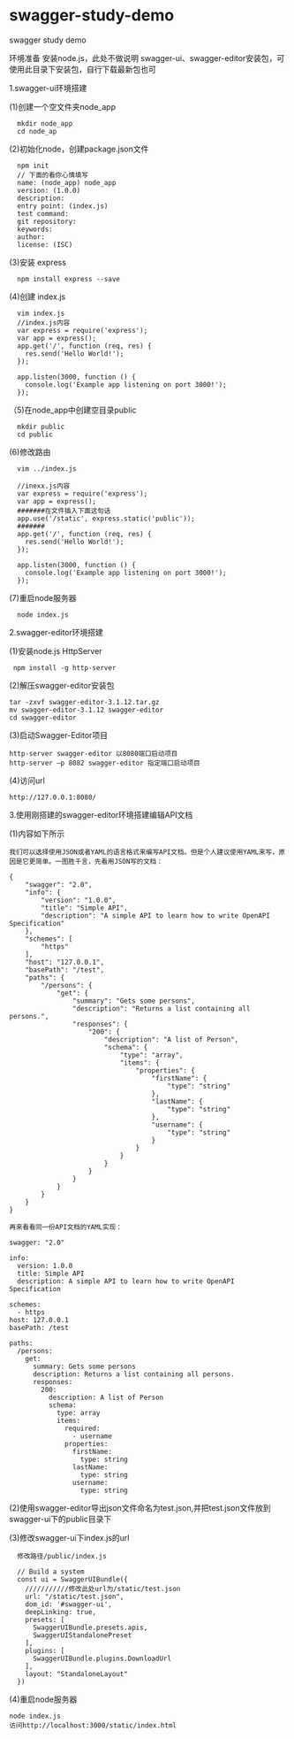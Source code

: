# swagger-study-demo
swagger study demo

环境准备
安装node.js，此处不做说明
swagger-ui、swagger-editor安装包，可使用此目录下安装包，自行下载最新包也可

1.swagger-ui环境搭建

  (1)创建一个空文件夹node_app 
      
      mkdir node_app 
      cd node_ap

  (2)初始化node，创建package.json文件
      
      npm init
      // 下面的看你心情填写
      name: (node_app) node_app
      version: (1.0.0)
      description:
      entry point: (index.js)
      test command:
      git repository:
      keywords:
      author:
      license: (ISC)

  (3)安装 express 
      
      npm install express --save

  (4)创建 index.js
      
      vim index.js 
      //index.js内容
      var express = require('express');
      var app = express();
      app.get('/', function (req, res) {
        res.send('Hello World!');
      });

      app.listen(3000, function () {
        console.log('Example app listening on port 3000!');
      });

  （5)在node_app中创建空目录public
     
      mkdir public
      cd public

   (6)修改路由
      
      vim ../index.js

      //inexx.js内容
      var express = require('express');
      var app = express();
      #######在文件插入下面这句话
      app.use('/static', express.static('public')); 
      #######
      app.get('/', function (req, res) {
        res.send('Hello World!');
      });

      app.listen(3000, function () {
        console.log('Example app listening on port 3000!');
      });   

   (7)重启node服务器
      
      node index.js

2.swagger-editor环境搭建
  
  (1)安装node.js HttpServer
     
     npm install -g http-server

  (2)解压swagger-editor安装包
    
    tar -zxvf swagger-editor-3.1.12.tar.gz
    mv swagger-editor-3.1.12 swagger-editor
    cd swagger-editor

  (3)启动Swagger-Editor项目
   
    http-server swagger-editor 以8080端口启动项目 
    http-server –p 8082 swagger-editor 指定端口启动项目

  (4)访问url
   
    http://127.0.0.1:8080/

3.使用刚搭建的swagger-editor环境搭建编辑API文档
  
  (1)内容如下所示
    
    我们可以选择使用JSON或者YAML的语言格式来编写API文档。但是个人建议使用YAML来写，原因是它更简单。一图胜千言，先看用JSON写的文档：

    {
        "swagger": "2.0",
        "info": {
            "version": "1.0.0",
            "title": "Simple API",
            "description": "A simple API to learn how to write OpenAPI Specification"
        },
        "schemes": [
            "https"
        ],
        "host": "127.0.0.1",
        "basePath": "/test",
        "paths": {
            "/persons": {
                "get": {
                    "summary": "Gets some persons",
                    "description": "Returns a list containing all persons.",
                    "responses": {
                        "200": {
                            "description": "A list of Person",
                            "schema": {
                                "type": "array",
                                "items": {
                                    "properties": {
                                        "firstName": {
                                            "type": "string"
                                        },
                                        "lastName": {
                                            "type": "string"
                                        },
                                        "username": {
                                            "type": "string"
                                        }
                                    }
                                }
                            }
                        }
                    }
                }
            }
        }
    }
    
    再来看看同一份API文档的YAML实现：

    swagger: "2.0"

    info:
      version: 1.0.0
      title: Simple API
      description: A simple API to learn how to write OpenAPI Specification

    schemes:
      - https
    host: 127.0.0.1
    basePath: /test

    paths:
      /persons:
        get:
          summary: Gets some persons
          description: Returns a list containing all persons.
          responses:
            200:
              description: A list of Person
              schema:
                type: array
                items:
                  required:
                    - username
                  properties:
                    firstName:
                      type: string
                    lastName:
                      type: string
                    username:
                      type: string
  
  (2)使用swagger-editor导出json文件命名为test.json,并把test.json文件放到swagger-ui下的public目录下
  
  (3)修改swagger-ui下index.js的url
      
      修改路径/public/index.js

      // Build a system
      const ui = SwaggerUIBundle({
        ///////////修改此处url为/static/test.json
        url: "/static/test.json",
        dom_id: '#swagger-ui',
        deepLinking: true,
        presets: [
          SwaggerUIBundle.presets.apis,
          SwaggerUIStandalonePreset
        ],
        plugins: [
          SwaggerUIBundle.plugins.DownloadUrl
        ],
        layout: "StandaloneLayout"
      })
  
  (4)重启node服务器
   
    node index.js
    访问http://localhost:3000/static/index.html




